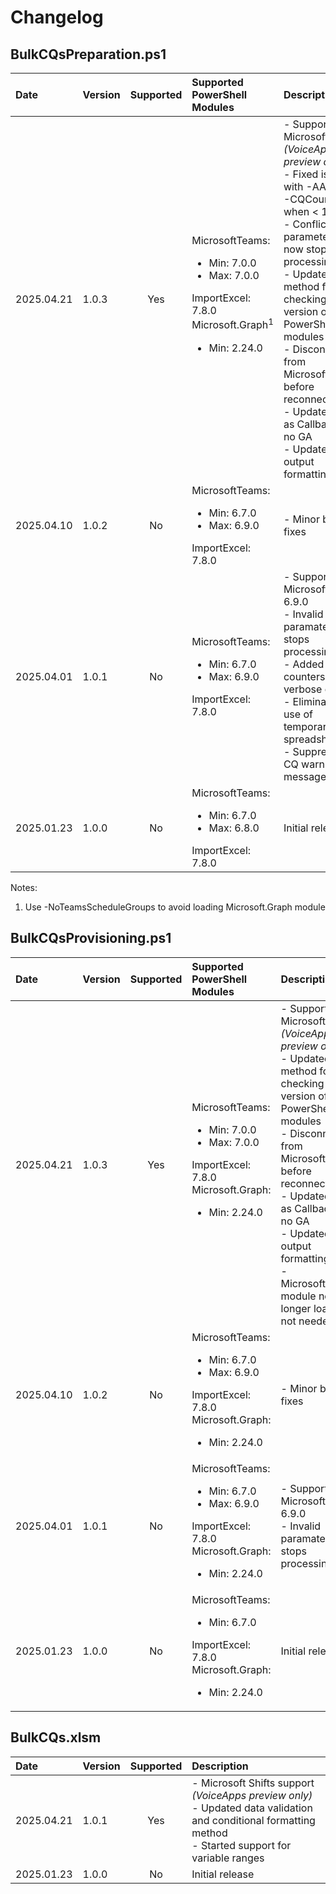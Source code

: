 # Changelog

## BulkCQsPreparation.ps1

| Date       | Version | Supported | Supported PowerShell Modules | Description                                               |
|:-----------|:-------|:---------:|:-----------------------------|:----------------------------------------------------------|
| 2025.04.21 | 1.0.3  | Yes       | MicrosoftTeams:<ul><li>Min: 7.0.0</li><li>Max: 7.0.0</li></ul>ImportExcel: 7.8.0<br>Microsoft.Graph<sup>1</sup><ul><li>Min: 2.24.0</li></ul> | - Support for Microsoft Shifts *(VoiceApps preview only)*<br>- Fixed issue with -AACount, -CQCount when < 100<br>- Conflicting parameters now stop processing<br>- Updated method for checking version of PowerShell modules<br>- Disconnect from Microsoft.Graph before reconnect<br>- Updated Help as Callback is no GA<br>- Updated output formatting |
| 2025.04.10 | 1.0.2  | No        | MicrosoftTeams:<ul><li>Min: 6.7.0</li><li>Max: 6.9.0</li></ul>ImportExcel: 7.8.0 | - Minor bug fixes        |
| 2025.04.01 | 1.0.1  | No        | MicrosoftTeams:<ul><li>Min: 6.7.0</li><li>Max: 6.9.0</li></ul>ImportExcel: 7.8.0  | - Support MicrosoftTeams  6.9.0<br>- Invalid paramater now stops processing<br>- Added counters on verbose output<br>- Eliminated use of temporary spreadsheets<br>- Suppressed CQ warning messages |
| 2025.01.23 | 1.0.0  | No        | MicrosoftTeams:<ul><li>Min: 6.7.0</li><li>Max: 6.8.0</li></ul>ImportExcel: 7.8.0  | Initial release               |

Notes:
1. Use -NoTeamsScheduleGroups to avoid loading Microsoft.Graph module

## BulkCQsProvisioning.ps1

| Date       | Version | Supported | Supported PowerShell Modules | Description                                               |
|:-----------|:-------|:---------:|:-----------------------------|:----------------------------------------------------------|
| 2025.04.21 | 1.0.3  | Yes       | MicrosoftTeams:<ul><li>Min: 7.0.0</li><li>Max: 7.0.0</li></ul>ImportExcel: 7.8.0<br>Microsoft.Graph:<ul><li>Min: 2.24.0</li></ul> |  - Support for Microsoft Shifts *(VoiceApps preview only)*<br>- Updated method for checking version of PowerShell modules<br>- Disconnect from Microsoft.Graph before reconnect<br>- Updated Help as Callback is no GA<br>- Updated output formatting<br>- Microsoft.Graph module no longer loaded if not needed |
| 2025.04.10 | 1.0.2  | No        | MicrosoftTeams:<ul><li>Min: 6.7.0</li><li>Max: 6.9.0</li></ul>ImportExcel: 7.8.0<br>Microsoft.Graph:<ul><li>Min: 2.24.0</li></ul>  | - Minor bug fixes |
| 2025.04.01 | 1.0.1  | No        | MicrosoftTeams:<ul><li>Min: 6.7.0</li><li>Max: 6.9.0</li></ul>ImportExcel: 7.8.0<br>Microsoft.Graph:<ul><li>Min: 2.24.0</li></ul>  | - Support MicrosoftTeams  6.9.0<br>- Invalid paramater now stops processing |
| 2025.01.23 | 1.0.0  | No        | MicrosoftTeams:<ul><li>Min: 6.7.0</li></ul>ImportExcel: 7.8.0<br>Microsoft.Graph:<ul><li>Min: 2.24.0</li></ul>  | Initial release  |


## BulkCQs.xlsm

| Date       | Version | Supported | Description                                               |
|:-----------|:-------|:---------:|:-----------------------------|
| 2025.04.21 | 1.0.1  | Yes       | - Microsoft Shifts support *(VoiceApps preview only)*<br>- Updated data validation and conditional formatting method<br>- Started support for variable ranges   |
| 2025.01.23 | 1.0.0  | No        | Initial release              |
